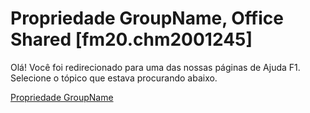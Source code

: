 
# Propriedade GroupName, Office Shared [fm20.chm2001245]

Olá! Você foi redirecionado para uma das nossas páginas de Ajuda F1. Selecione o tópico que estava procurando abaixo.

[Propriedade GroupName](http://msdn.microsoft.com/library/ae7312e7-3125-3110-1c90-bb87c4453e32%28Office.15%29.aspx)

